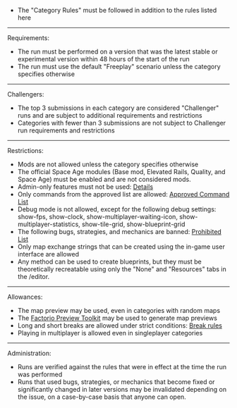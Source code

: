 - The "Category Rules" must be followed in addition to the rules listed here

---

Requirements:
- The run must be performed on a version that was the latest stable or experimental version within 48 hours of the start of the run
- The run must use the default "Freeplay" scenario unless the category specifies otherwise  

---

Challengers:
- The top 3 submissions in each category are considered "Challenger" runs and are subject to additional requirements and restrictions
- Categories with fewer than 3 submissions are not subject to Challenger run requirements and restrictions  

---

Restrictions:
- Mods are not allowed unless the category specifies otherwise  
- The official Space Age modules (Base mod, Elevated Rails, Quality, and Space Age) must be enabled and are not considered mods.
- Admin-only features must not be used: [Details](https://www.speedrun.com/factorio/guides/jwe8p)  
- Only commands from the approved list are allowed: [Approved Command List](https://www.speedrun.com/factorio/guides/rbxlg)  
- Debug mode is not allowed, except for the following debug settings: show-fps, show-clock, show-multiplayer-waiting-icon, show-multiplayer-statistics, show-tile-grid, show-blueprint-grid  
- The following bugs, strategies, and mechanics are banned: [Prohibited List](https://www.speedrun.com/factorio/guides/r7fs8)  
- Only map exchange strings that can be created using the in-game user interface are allowed  
- Any method can be used to create blueprints, but they must be theoretically recreatable using only the "None" and "Resources" tabs in the /editor.

---

Allowances:
- The map preview may be used, even in categories with random maps  
- The [Factorio Preview Toolkit](https://github.com/AntiElitz/FactorioPreviewToolkit) may be used to generate map previews  
- Long and short breaks are allowed under strict conditions: [Break rules](https://www.speedrun.com/factorio/guides/yw3j7)
- Playing in multiplayer is allowed even in singleplayer categories

---

Administration:
- Runs are verified against the rules that were in effect at the time the run was performed  
- Runs that used bugs, strategies, or mechanics that become fixed or significantly changed in later versions may be invalidated depending on the issue, on a case-by-case basis that anyone can open.
